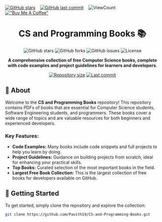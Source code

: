 [![GitHub stars](https://img.shields.io/github/stars/Pavith19/CS-and-Programming-Books?style=social)](https://github.com/Pavith19/CS-and-Programming-Books/stargazers)&nbsp;&nbsp;&nbsp;
[![GitHub last commit](https://img.shields.io/github/last-commit/Pavith19/CS-and-Programming-Books)](https://github.com/Pavith19/CS-and-Programming-Books/commits/main)&nbsp;&nbsp;&nbsp;
![ViewCount](https://views.whatilearened.today/views/github/Pavith19/CS-and-Programming-Books.svg?cache=remove)&nbsp;&nbsp;&nbsp;
[!["Buy Me A Coffee"](https://img.shields.io/badge/-buy_me_a%C2%A0coffee-gray?logo=buy-me-a-coffee)](https://buymeacoffee.com/pavith_db)

<h1 align="center">CS and Programming Books 📚</h1>

<p align="center">
  <img src="https://img.shields.io/github/stars/Pavith19/CS-and-Programming-Books?style=social" alt="GitHub stars">
  <img src="https://img.shields.io/github/forks/Pavith19/CS-and-Programming-Books?style=social" alt="GitHub forks">
  <img src="https://img.shields.io/github/issues/Pavith19/CS-and-Programming-Books" alt="GitHub issues">
  <img src="https://img.shields.io/github/license/Pavith19/CS-and-Programming-Books" alt="License">
</p>

<p align="center">
  <strong>A comprehensive collection of free Computer Science books, complete with code examples and project guidelines for learners and developers.</strong>
</p>

<p align="center">
  <a href="https://github.com/Pavith19/CS-and-Programming-Books"><img src="https://img.shields.io/github/repo-size/Pavith19/CS-and-Programming-Books" alt="Repository size"></a>
  <a href="https://github.com/Pavith19/CS-and-Programming-Books/commits/main"><img src="https://img.shields.io/github/last-commit/Pavith19/CS-and-Programming-Books" alt="Last commit"></a>
</p>

## 📘 About
Welcome to the **CS and Programming Books** repository! This repository contains PDFs of books that are essential for Computer Science students, Software Engineering students, and programmers. These books cover a wide range of topics and are valuable resources for both beginners and experienced developers.

### Key Features:
- **Code Examples:** Many books include code snippets and full projects to help you learn by doing.
- **Project Guidelines:** Guidance on building projects from scratch, ideal for enhancing your practical skills.
- **Top Books:** Curated selection of the most important books in the field.
- **Largest Free Book Collection:** This is the largest collection of free books for developers available on GitHub.

## 🚀 Getting Started
To get started, simply clone the repository and explore the collection:
```bash
git clone https://github.com/Pavith19/CS-and-Programming-Books.git

